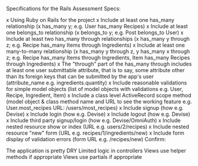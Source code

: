 Specifications for the Rails Assessment
Specs:

  x   Using Ruby on Rails for the project
  x   Include at least one has_many relationship (x has_many y; e.g. User has_many Recipes)
  x   Include at least one belongs_to relationship (x belongs_to y; e.g. Post belongs_to User)
  x   Include at least two has_many through relationships (x has_many y through z; e.g. Recipe has_many Items through       Ingredients)
  x Include at least one many-to-many relationship (x has_many y through z, y has_many x through z; e.g. Recipe has_many Items through Ingredients, Item has_many Recipes through Ingredients)
  x   The "through" part of the has_many through includes at least one user submittable attribute, that is to say, some attribute other than its foreign keys that can be submitted by the app's user (attribute_name e.g. ingredients.quantity)
  x   Include reasonable validations for simple model objects (list of model objects with validations e.g. User, Recipe, Ingredient, Item)
  x   Include a class level ActiveRecord scope method (model object & class method name and URL to see the working feature e.g. User.most_recipes URL: /users/most_recipes)
  x   Include signup (how e.g. Devise)
  x   Include login (how e.g. Devise)
  x   Include logout (how e.g. Devise)
  x   Include third party signup/login (how e.g. Devise/OmniAuth)
  x   Include nested resource show or index (URL e.g. users/2/recipes)
  x   Include nested resource "new" form (URL e.g. recipes/1/ingredients/new)
  x   Include form display of validation errors (form URL e.g. /recipes/new)
Confirm:

 The application is pretty DRY
 Limited logic in controllers
 Views use helper methods if appropriate
 Views use partials if appropriate
